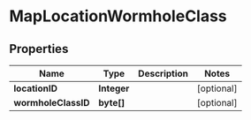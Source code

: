 
# MapLocationWormholeClass

## Properties
Name | Type | Description | Notes
------------ | ------------- | ------------- | -------------
**locationID** | **Integer** |  |  [optional]
**wormholeClassID** | **byte[]** |  |  [optional]



